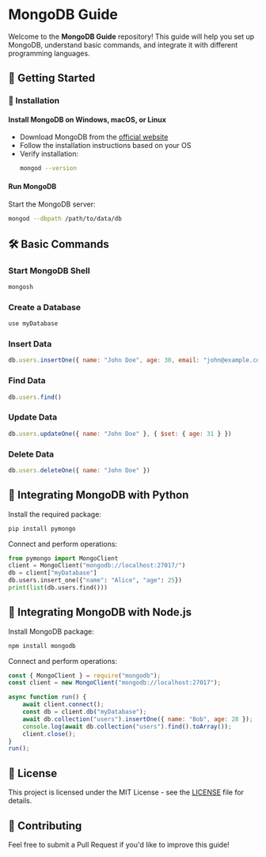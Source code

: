 # MongoDB Guide

Welcome to the **MongoDB Guide** repository! This guide will help you set up MongoDB, understand basic commands, and integrate it with different programming languages.

## 🚀 Getting Started

### 📌 Installation

#### Install MongoDB on Windows, macOS, or Linux
- Download MongoDB from the [official website](https://www.mongodb.com/try/download/community)
- Follow the installation instructions based on your OS
- Verify installation:
  ```sh
  mongod --version
  ```

#### Run MongoDB
Start the MongoDB server:
```sh
mongod --dbpath /path/to/data/db
```

## 🛠 Basic Commands

### Start MongoDB Shell
```sh
mongosh
```

### Create a Database
```js
use myDatabase
```

### Insert Data
```js
db.users.insertOne({ name: "John Doe", age: 30, email: "john@example.com" })
```

### Find Data
```js
db.users.find()
```

### Update Data
```js
db.users.updateOne({ name: "John Doe" }, { $set: { age: 31 } })
```

### Delete Data
```js
db.users.deleteOne({ name: "John Doe" })
```

## 🔗 Integrating MongoDB with Python

Install the required package:
```sh
pip install pymongo
```

Connect and perform operations:
```python
from pymongo import MongoClient
client = MongoClient("mongodb://localhost:27017/")
db = client["myDatabase"]
db.users.insert_one({"name": "Alice", "age": 25})
print(list(db.users.find()))
```

## 🔗 Integrating MongoDB with Node.js

Install MongoDB package:
```sh
npm install mongodb
```

Connect and perform operations:
```js
const { MongoClient } = require("mongodb");
const client = new MongoClient("mongodb://localhost:27017");

async function run() {
    await client.connect();
    const db = client.db("myDatabase");
    await db.collection("users").insertOne({ name: "Bob", age: 28 });
    console.log(await db.collection("users").find().toArray());
    client.close();
}
run();
```

## 📄 License
This project is licensed under the MIT License - see the [LICENSE](LICENSE) file for details.

## 🌟 Contributing
Feel free to submit a Pull Request if you'd like to improve this guide!
